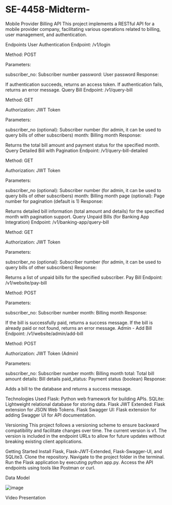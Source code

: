 # SE-4458-Midterm-
Mobile Provider Billing API
This project implements a RESTful API for a mobile provider company, facilitating various operations related to billing, user management, and authentication.

Endpoints
User Authentication
Endpoint: /v1/login

Method: POST

Parameters:

subscriber_no: Subscriber number
password: User password
Response:

If authentication succeeds, returns an access token.
If authentication fails, returns an error message.
Query Bill
Endpoint: /v1/query-bill

Method: GET

Authorization: JWT Token

Parameters:

subscriber_no (optional): Subscriber number (for admin, it can be used to query bills of other subscribers)
month: Billing month
Response:

Returns the total bill amount and payment status for the specified month.
Query Detailed Bill with Pagination
Endpoint: /v1/query-bill-detailed

Method: GET

Authorization: JWT Token

Parameters:

subscriber_no (optional): Subscriber number (for admin, it can be used to query bills of other subscribers)
month: Billing month
page (optional): Page number for pagination (default is 1)
Response:

Returns detailed bill information (total amount and details) for the specified month with pagination support.
Query Unpaid Bills (for Banking App Integration)
Endpoint: /v1/banking-app/query-bill

Method: GET

Authorization: JWT Token

Parameters:

subscriber_no (optional): Subscriber number (for admin, it can be used to query bills of other subscribers)
Response:

Returns a list of unpaid bills for the specified subscriber.
Pay Bill
Endpoint: /v1/website/pay-bill

Method: POST

Parameters:

subscriber_no: Subscriber number
month: Billing month
Response:

If the bill is successfully paid, returns a success message.
If the bill is already paid or not found, returns an error message.
Admin - Add Bill
Endpoint: /v1/website/admin/add-bill

Method: POST

Authorization: JWT Token (Admin)

Parameters:

subscriber_no: Subscriber number
month: Billing month
total: Total bill amount
details: Bill details
paid_status: Payment status (boolean)
Response:

Adds a bill to the database and returns a success message.


Technologies Used
Flask: Python web framework for building APIs.
SQLite: Lightweight relational database for storing data.
Flask JWT Extended: Flask extension for JSON Web Tokens.
Flask Swagger UI: Flask extension for adding Swagger UI for API documentation.


Versioning
This project follows a versioning scheme to ensure backward compatibility and facilitate changes over time. The current version is v1. The version is included in the endpoint URLs to allow for future updates without breaking existing client applications.


Getting Started
Install Flask, Flask-JWT-Extended, Flask-Swagger-UI, and SQLite3.
Clone the repository.
Navigate to the project folder in the terminal.
Run the Flask application by executing python app.py.
Access the API endpoints using tools like Postman or curl.


Data Model 


![image](https://github.com/Dogapinarr/SE-4458-Midterm-/assets/147092474/20e5c12c-1f89-4854-9a97-b452bf997005)



Video Presentation

